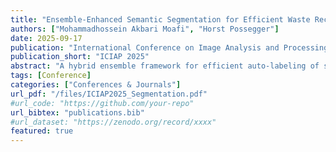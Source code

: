 ```yaml
---
title: "Ensemble-Enhanced Semantic Segmentation for Efficient Waste Recycling"
authors: ["Mohammadhossein Akbari Moafi", "Horst Possegger"]
date: 2025-09-17
publication: "International Conference on Image Analysis and Processing (ICIAP)"
publication_short: "ICIAP 2025"
abstract: "A hybrid ensemble framework for efficient auto-labeling of segmentation datasets using logit fusion and SAM refinement."
tags: [Conference]
categories: ["Conferences & Journals"]
url_pdf: "/files/ICIAP2025_Segmentation.pdf"
#url_code: "https://github.com/your-repo"
url_bibtex: "publications.bib"
#url_dataset: "https://zenodo.org/record/xxxx"
featured: true
---
```

